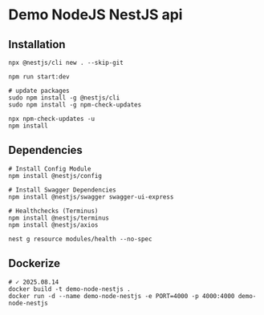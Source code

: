 # Demo NodeJS NestJS api

## Installation

```shell
npx @nestjs/cli new . --skip-git

npm run start:dev

# update packages
sudo npm install -g @nestjs/cli
sudo npm install -g npm-check-updates

npx npm-check-updates -u
npm install
```

## Dependencies

```shell
# Install Config Module
npm install @nestjs/config

# Install Swagger Dependencies
npm install @nestjs/swagger swagger-ui-express

# Healthchecks (Terminus)
npm install @nestjs/terminus
npm install @nestjs/axios

nest g resource modules/health --no-spec 

```

## Dockerize

```shell
# ✓ 2025.08.14
docker build -t demo-node-nestjs .
docker run -d --name demo-node-nestjs -e PORT=4000 -p 4000:4000 demo-node-nestjs

```